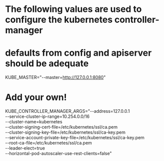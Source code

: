###
# The following values are used to configure the kubernetes controller-manager

# defaults from config and apiserver should be adequate
KUBE_MASTER="--master=http://127.0.0.1:8080"

# Add your own!
KUBE_CONTROLLER_MANAGER_ARGS="--address=127.0.0.1 \
                              --service-cluster-ip-range=10.254.0.0/16 \
                              --cluster-name=kubernetes \
                              --cluster-signing-cert-file=/etc/kubernetes/ssl/ca.pem \
                              --cluster-signing-key-file=/etc/kubernetes/ssl/ca-key.pem \
                              --service-account-private-key-file=/etc/kubernetes/ssl/ca-key.pem \
                              --root-ca-file=/etc/kubernetes/ssl/ca.pem \
                              --leader-elect=true \
                              --horizontal-pod-autoscaler-use-rest-clients=false"

